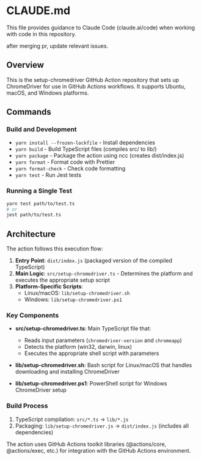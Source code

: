 # CLAUDE.md

This file provides guidance to Claude Code (claude.ai/code) when working with code in this repository.

after merging pr, update relevant issues.

## Overview

This is the setup-chromedriver GitHub Action repository that sets up ChromeDriver for use in GitHub Actions workflows. It supports Ubuntu, macOS, and Windows platforms.

## Commands

### Build and Development
- `yarn install --frozen-lockfile` - Install dependencies
- `yarn build` - Build TypeScript files (compiles src/ to lib/)
- `yarn package` - Package the action using ncc (creates dist/index.js)
- `yarn format` - Format code with Prettier
- `yarn format-check` - Check code formatting
- `yarn test` - Run Jest tests

### Running a Single Test
```bash
yarn test path/to/test.ts
# or
jest path/to/test.ts
```

## Architecture

The action follows this execution flow:

1. **Entry Point**: `dist/index.js` (packaged version of the compiled TypeScript)
2. **Main Logic**: `src/setup-chromedriver.ts` - Determines the platform and executes the appropriate setup script
3. **Platform-Specific Scripts**:
   - Linux/macOS: `lib/setup-chromedriver.sh`
   - Windows: `lib/setup-chromedriver.ps1`

### Key Components

- **src/setup-chromedriver.ts**: Main TypeScript file that:
  - Reads input parameters (`chromedriver-version` and `chromeapp`)
  - Detects the platform (win32, darwin, linux)
  - Executes the appropriate shell script with parameters

- **lib/setup-chromedriver.sh**: Bash script for Linux/macOS that handles downloading and installing ChromeDriver
- **lib/setup-chromedriver.ps1**: PowerShell script for Windows ChromeDriver setup

### Build Process

1. TypeScript compilation: `src/*.ts` → `lib/*.js`
2. Packaging: `lib/setup-chromedriver.js` → `dist/index.js` (includes all dependencies)

The action uses GitHub Actions toolkit libraries (@actions/core, @actions/exec, etc.) for integration with the GitHub Actions environment.
